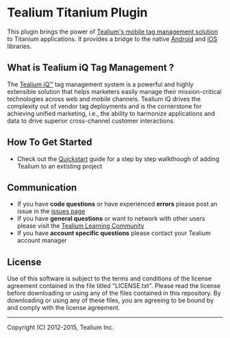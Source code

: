 # Tealium Titanium Plugin

This plugin brings the power of [Tealium's mobile tag management solution](http://tealium.com/products/tealium-for-mobile/) to Titanium applications.  It provides a bridge to the native [Android](https://github.com/Tealium/android-library) and [iOS](https://github.com/Tealium/ios-library) libraries.

## What is Tealium iQ Tag Management ? 

The [Tealium iQ™](http://tealium.com/products/tealium-iq-tag-management-system/) tag management system is a powerful and highly extensible solution that helps marketers easily manage their mission-critical technologies across web and mobile channels. Tealium iQ drives the complexity out of vendor tag deployments and is the cornerstone for achieving unified marketing, i.e., the ability to harmonize applications and data to drive superior cross-channel customer interactions.

## How To Get Started

* Check out the [Quickstart](QUICKSTART.md) guide for a step by step walkthough of adding Tealium to an extisting project  

## Communication

* If you have **code questions** or have experienced **errors** please post an issue in the [issues page](../../issues)
* If you have **general questions** or want to network with other users please visit the [Tealium Learning Community](https://community.tealiumiq.com)
* If you have **account specific questions** please contact your Tealium account manager

## License

Use of this software is subject to the terms and conditions of the license agreement contained in the file titled "LICENSE.txt".  Please read the license before downloading or using any of the files contained in this repository. By downloading or using any of these files, you are agreeing to be bound by and comply with the license agreement.

--------------------------------------------

Copyright (C) 2012-2015, Tealium Inc.
